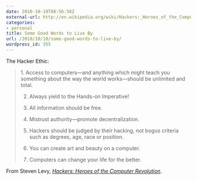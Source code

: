 ```yaml
---
date: 2010-10-10T08:56:58Z
external-url: http://en.wikipedia.org/wiki/Hackers:_Heroes_of_the_Computer_Revolution
categories:
- personal
title: Some Good Words to Live By
url: /2010/10/10/some-good-words-to-live-by/
wordpress_id: 355
---
```


The Hacker Ethic:

<blockquote>
1. Access to computers—and anything which might teach you something about the way the world works—should be unlimited and total.

2. Always yield to the Hands-on Imperative!

3. All information should be free.

4. Mistrust authority—promote decentralization.

5. Hackers should be judged by their hacking, not bogus criteria such as degrees, age, race or position.

6. You can create art and beauty on a computer.

7. Computers can change your life for the better.
</blockquote>

From Steven Levy, <a href="http://en.wikipedia.org/wiki/Hackers:_Heroes_of_the_Computer_Revolution"><em>Hackers: Heroes of the Computer Revolution</em></a>.
